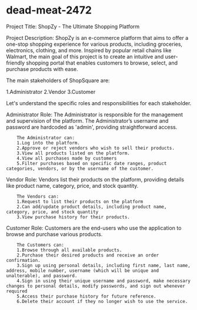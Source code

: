 # dead-meat-2472

Project Title: ShopZy - The Ultimate Shopping Platform

Project Description:
ShopZy is an e-commerce platform that aims to offer a one-stop shopping experience for various products, including groceries, electronics, clothing, and more. Inspired by popular retail chains like Walmart, the main goal of this project is to create an intuitive and user-friendly shopping portal that enables customers to browse, select, and purchase products with ease.

The main stakeholders of ShopSquare are:

1.Administrator
2.Vendor
3.Customer

Let's understand the specific roles and responsibilities for each stakeholder.

Administrator Role:
        The Administrator is responsible for the management and supervision of the platform. The Administrator’s username and password are hardcoded as 'admin', providing straightforward access.

        The Administrator can:
        1.Log into the platform.
        2.Approve or reject vendors who wish to sell their products.
        3.View all products listed on the platform.
        4.View all purchases made by customers
        5.Filter purchases based on specific date ranges, product categories, vendors, or by the username of the customer.

Vendor Role:
        Vendors list their products on the platform, providing details like product name, category, price, and stock quantity.

        The Vendors can:
        1.Request to list their products on the platform
        2.Can add/update product details, including product name, category, price, and stock quantity
        3.View purchase history for their products.

Customer Role:
        Customers are the end-users who use the application to browse and purchase various products.

        The Customers can:
        1.Browse through all available products.
        2.Purchase their desired products and receive an order confirmation.
        3.Sign up using personal details, including first name, last name, address, mobile number, username (which will be unique and unalterable), and password.
        4.Sign in using their unique username and password, make necessary changes to personal details, modify passwords, and sign out whenever required
        5.Access their purchase history for future reference.
        6.Delete their account if they no longer wish to use the service.